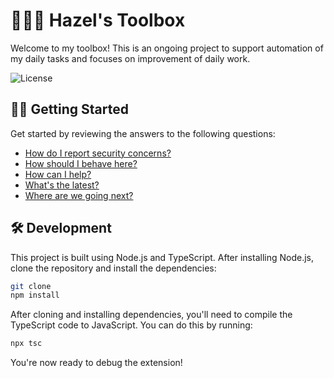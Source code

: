 # 🏄🏻‍♀️ Hazel's Toolbox

Welcome to my toolbox! This is an ongoing project to support automation of my daily tasks and focuses on improvement of daily work.

![License](https://img.shields.io/github/license/tacosontitan/toolbox?logo=github&style=for-the-badge)

## 💁‍♀️ Getting Started

Get started by reviewing the answers to the following questions:

- [How do I report security concerns?](./SECURITY.md)
- [How should I behave here?](./CODE_OF_CONDUCT.md)
- [How can I help?](./CONTRIBUTING.md)
- [What's the latest?](./resources/RELEASE_NOTES.md)
- [Where are we going next?](https://github.com/users/tacosontitan/projects/10/views/19)

## 🛠️ Development

This project is built using Node.js and TypeScript. After installing Node.js, clone the repository and install the dependencies:

```bash
git clone
npm install
```

After cloning and installing dependencies, you'll need to compile the TypeScript code to JavaScript. You can do this by running:

```bash
npx tsc
```

You're now ready to debug the extension!
